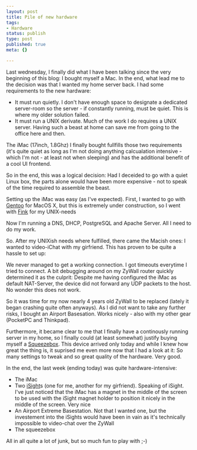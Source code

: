 ```yaml
---
layout: post
title: Pile of new hardware
tags:
- Hardware
status: publish
type: post
published: true
meta: {}

---
```

<p>Last wednesday, I finally did what I have been talking since the very beginning of this blog: I bought myself a Mac. In the end, what lead me to the decision was that I wanted my home server back. I had some requirements to the new hardware:</p>
<ul>
 <li>It must run quietly. I don't have enough space to designate a dedicated server-room so the server - if constantly running, must be quiet. This is where my older solution failed.</li>
 <li>It must run a UNIX derivate. Much of the work I do requires a UNIX server. Having such a beast at home can save me from going to the office here and then.</li>
</ul>
<p>The iMac (17inch, 1.8Ghz) I finally bought fullfills those two requirements (it's quite quiet as long as I'm not doing anything calcualation intensive - which I'm not - at least not when sleeping) and has the additional benefit of a cool UI frontend.</p>
<p>So in the end, this was a logical decision: Had I deceided to go with a quiet Linux box, the parts alone would have been more expensive - not to speak of the time required to assemble the beast.</p>
<p>Setting up the iMac was easy (as I've expected). First, I wanted to go with <a href="http://www.gentoo.org">Gentoo</a> for MacOS X, but this is extremely under construction, so I went with <a href="http://fink.sf.net">Fink</a> for my UNIX-needs</p>
<p>Now I'm running a DNS, DHCP, PostgreSQL and Apache Server. All I need to do my work.</p>
<p>So. After my UNIXish needs where fulfilled, there came the Macish ones: I wanted to video-iChat with my girfriend. This has proven to be quite a hassle to set up:</p>
<p>We never managed to get a working connection. I got timeouts everytime I tried to connect. A bit debugging around on my ZyWall router quickly determined it as the culprit: Despite me having configured the iMac as default NAT-Server, the device did not forward any UDP packets to the host. No wonder this does not work.</p>
<p>So it was time for my now nearly 4 years old ZyWall to be replaced (lately it began crashing quite often anyways). As I did not want to take any further risks, I bought an Airport Basesation. Works nicely - also with my other gear (PocketPC and Thinkpad).</p>
<p>Furthermore, it became clear to me that I finally have a continously running server in my home, so I finally could (at least somewhat) justify buying myself a <a href="http://www.slimp3.com">Squeezebox</a>. This device arrived only today and while I knew how great the thing is, it suprised me even more now that I had a look at it: So many settings to tweak and so great quality of the hardware. Very good.</p>
<p>In the end, the last week (ending today) was quite hardware-intensive:</p>
<ul>
 <li>The iMac</li>
 <li>Two <a href="http://www.apple.com/isight/">iSight</a>s (one for me, another for my girfriend). Speaking of iSight. I've just noticed that the iMac has a magnet in the middle of the screen to be used with the iSight magnet holder to position it nicely in the middle of the screen. Very nice</l>
 <li>An Airport Extreme Basestation. Not that I wanted one, but the investement into the iSights would have been in vain as it's technically impossible to video-chat over the ZyWall</li>
 <li>The squeezebox</li>
</ul>
<p>All in all quite a lot of junk, but so much fun to play with ;-)</p>
